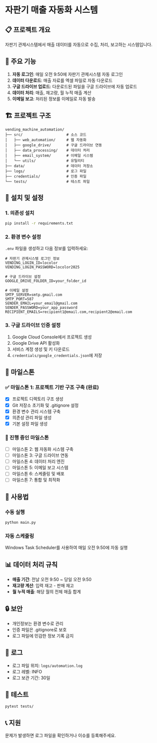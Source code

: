 # 자판기 매출 자동화 시스템

## 📋 프로젝트 개요
자판기 관제시스템에서 매출 데이터를 자동으로 수집, 처리, 보고하는 시스템입니다.

## 🎯 주요 기능
1. **자동 로그인**: 매일 오전 9:50에 자판기 관제시스템 자동 로그인
2. **데이터 다운로드**: 매출 자료를 엑셀 파일로 자동 다운로드
3. **구글 드라이브 업로드**: 다운로드된 파일을 구글 드라이브에 자동 업로드
4. **데이터 처리**: 매출, 재고량, 월 누적 매출 계산
5. **이메일 보고**: 처리된 정보를 이메일로 자동 발송

## 🏗️ 프로젝트 구조
```
vending_machine_automation/
├── src/                    # 소스 코드
│   ├── web_automation/     # 웹 자동화
│   ├── google_drive/       # 구글 드라이브 연동
│   ├── data_processing/    # 데이터 처리
│   ├── email_system/       # 이메일 시스템
│   └── utils/              # 유틸리티
├── data/                   # 데이터 저장소
├── logs/                   # 로그 파일
├── credentials/            # 인증 파일
└── tests/                  # 테스트 파일
```

## 🚀 설치 및 설정

### 1. 의존성 설치
```bash
pip install -r requirements.txt
```

### 2. 환경 변수 설정
`.env` 파일을 생성하고 다음 정보를 입력하세요:
```env
# 자판기 관제시스템 로그인 정보
VENDING_LOGIN_ID=locolor
VENDING_LOGIN_PASSWORD=locolor2025

# 구글 드라이브 설정
GOOGLE_DRIVE_FOLDER_ID=your_folder_id

# 이메일 설정
SMTP_SERVER=smtp.gmail.com
SMTP_PORT=587
SENDER_EMAIL=your_email@gmail.com
SENDER_PASSWORD=your_app_password
RECIPIENT_EMAILS=recipient1@email.com,recipient2@email.com
```

### 3. 구글 드라이브 인증 설정
1. Google Cloud Console에서 프로젝트 생성
2. Google Drive API 활성화
3. 서비스 계정 생성 및 키 다운로드
4. `credentials/google_credentials.json`에 저장

## 📅 마일스톤

### ✅ 마일스톤 1: 프로젝트 기반 구조 구축 (완료)
- [x] 프로젝트 디렉토리 구조 생성
- [x] Git 저장소 초기화 및 .gitignore 설정
- [x] 환경 변수 관리 시스템 구축
- [x] 의존성 관리 파일 생성
- [x] 기본 설정 파일 생성

### 🔄 진행 중인 마일스톤
- [ ] 마일스톤 2: 웹 자동화 시스템 구축
- [ ] 마일스톤 3: 구글 드라이브 연동
- [ ] 마일스톤 4: 데이터 처리 엔진
- [ ] 마일스톤 5: 이메일 보고 시스템
- [ ] 마일스톤 6: 스케줄링 및 배포
- [ ] 마일스톤 7: 통합 및 최적화

## 🔧 사용법

### 수동 실행
```bash
python main.py
```

### 자동 스케줄링
Windows Task Scheduler를 사용하여 매일 오전 9:50에 자동 실행

## 📊 데이터 처리 규칙
- **매출 기간**: 전날 오전 9:50 ~ 당일 오전 9:50
- **재고량 계산**: 입력 재고 - 판매 재고
- **월 누적 매출**: 해당 월의 전체 매출 합계

## 🔒 보안
- 개인정보는 환경 변수로 관리
- 인증 파일은 .gitignore로 보호
- 로그 파일에 민감한 정보 기록 금지

## 📝 로그
- 로그 파일 위치: `logs/automation.log`
- 로그 레벨: INFO
- 로그 보관 기간: 30일

## 🧪 테스트
```bash
pytest tests/
```

## 📞 지원
문제가 발생하면 로그 파일을 확인하거나 이슈를 등록해주세요. 